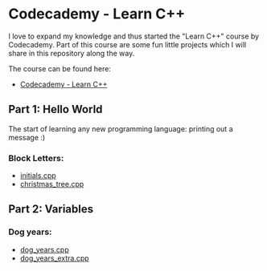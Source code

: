 # Codecademy - Learn C++

I love to expand my knowledge and thus started the "Learn C++" course by Codecademy. Part of this course are some fun little projects which I will share in this repository along the way.

The course can be found here:

- [Codecademy - Learn C++](https://www.codecademy.com/learn/learn-c-plus-plus)

## Part 1: Hello World

The start of learning any new programming language: printing out a message :)

### Block Letters:

* [initials.cpp](1_hello_world/block_letters/initials.cpp)</li>
* [christmas_tree.cpp](1_hello_world/block_letters/christmas_tree.cpp)</li>

## Part 2: Variables

### Dog years:

* [dog_years.cpp](2_variables/dog_years/dog_years.cpp.cpp)
* [dog_years_extra.cpp](2_variables/dog_years/dog_years_extra.cpp)

